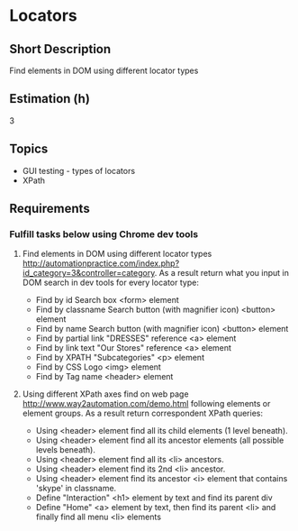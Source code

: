 # Locators

## Short Description

Find elements in DOM using different locator types

## Estimation (h)

3

## Topics

* GUI testing - types of locators
* XPath

## Requirements

### Fulfill tasks below using Chrome dev tools

1. Find elements in DOM using different locator types
   <http://automationpractice.com/index.php?id_category=3&controller=category>. As a result return what you input in DOM
   search in dev tools for every locator type:

   * Find by id Search box \<form> element
   * Find by classname Search button (with magnifier icon) \<button> element
   * Find by name Search button (with magnifier icon) \<button> element
   * Find by partial link "DRESSES" reference \<a> element
   * Find by link text "Our Stores" reference \<a> element
   * Find by XPATH "Subcategories" \<p> element
   * Find by CSS Logo \<img> element
   * Find by Tag name \<header> element

2. Using different XPath axes find on web page <http://www.way2automation.com/demo.html> following elements or element
   groups. As a result return correspondent XPath queries:

   * Using \<header> element find all its child elements (1 level beneath).
   * Using \<header> element find all its ancestor elements (all possible levels beneath).
   * Using \<header> element find all its \<li> ancestors.
   * Using \<header> element find its 2nd \<li> ancestor.
   * Using \<header> element find its ancestor \<i> element that contains 'skype' in classname.
   * Define "Interaction" \<h1> element by text and find its parent div
   * Define "Home" \<a> element by text, then find its parent \<li> and finally find all menu \<li> elements
